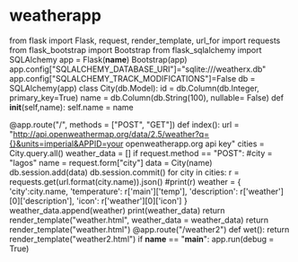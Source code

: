 # weatherapp
from flask import Flask, request, render_template, url_for
import requests
from flask_bootstrap import Bootstrap
from flask_sqlalchemy import SQLAlchemy
app = Flask(__name__)
Bootstrap(app)
app.config["SQLALCHEMY_DATABASE_URI"]="sqlite:///weatherx.db"
app.config["SQLALCHEMY_TRACK_MODIFICATIONS"]=False
db = SQLAlchemy(app)
class City(db.Model):
    id = db.Column(db.Integer, primary_key=True)
    name = db.Column(db.String(100), nullable= False)
    def __init__(self,name):
        self.name = name

@app.route("/", methods = ["POST", "GET"])
def index():
    url = "http://api.openweathermap.org/data/2.5/weather?q={}&units=imperial&APPID=your openweatherapp.org api key"
    cities = City.query.all()
    weather_data = []
    if request.method == "POST":
        #city = "lagos"
        name = request.form["city"]
        data = City(name)
        db.session.add(data)
        db.session.commit()
        for city in cities:
            r = requests.get(url.format(city.name)).json()
            #print(r)
            weather = {
                'city':city.name,
                'temperature': r['main']['temp'],
                'description': r['weather'][0]['description'],
                'icon': r['weather'][0]['icon']
            }
            weather_data.append(weather)
            print(weather_data)
        return render_template("weather.html", weather_data = weather_data)
    return render_template("weather.html")
@app.route("/weather2")
def wet():
    return render_template("weather2.html")
if __name__ == "__main__":
    app.run(debug =  True)
